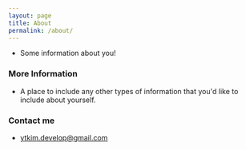 ```yaml
---
layout: page
title: About
permalink: /about/
---
```


* Some information about you!

### More Information

* A place to include any other types of information that you'd like to include about yourself.

### Contact me

* [ytkim.develop@gmail.com](mailto:ytkim.develop@gmail.com)